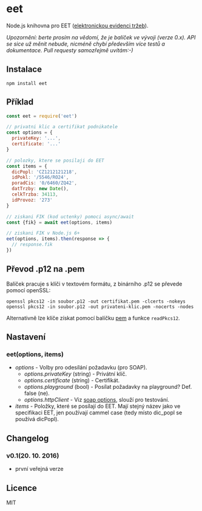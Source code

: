 # eet

Node.js knihovna pro EET ([elektronickou evidenci tržeb](http://www.etrzby.cz/cs/technicka-specifikace)).

*Upozornění: berte prosím na vědomí, že je balíček ve vývoji (verze 0.x). API se sice už měnit nebude, nicméně chybí především více testů a dokumentace. Pull requesty samozřejmě uvítám:-)*

## Instalace 

```
npm install eet
```

## Příklad

```javascript
const eet = require('eet')

// privatni klic a certifikat podnikatele
const options = {
  privateKey: '...',
  certificate: '...'
}

// polozky, ktere se posilaji do EET 
const items = {
  dicPopl: 'CZ1212121218',
  idPokl: '/5546/RO24',
  poradCis: '0/6460/ZQ42',
  datTrzby: new Date(),
  celkTrzba: 34113,
  idProvoz: '273'
}

// ziskani FIK (kod uctenky) pomoci async/await
const {fik} = await eet(options, items)

// ziskani FIK v Node.js 6+
eet(options, items).then(response => {
  // response.fik
})
```

## Převod .p12 na .pem

Balíček pracuje s klíči v textovém formátu, z binárního .p12 se převede pomocí openSSL:

```
openssl pkcs12 -in soubor.p12 -out certifikat.pem -clcerts -nokeys
openssl pkcs12 -in soubor.p12 -out privateni-klic.pem -nocerts -nodes
```

Alternativně lze klíče získat pomocí balíčku [pem](https://github.com/andris9/pem) a funkce `readPkcs12`.


## Nastavení

### eet(options, items)

* *options* - Volby pro odesílání požadavku (pro SOAP).
  * *options.privateKey* (string) - Privátní klíč.
  * *options.certificate* (string) - Certifikát.
  * *options.playground* (bool) - Posílat požadavky na playground? Def. false (ne).
  * *options.httpClient* - Viz [soap options](https://github.com/vpulim/node-soap#options), slouží pro testování.
* *items* - Položky, které se posílají do EET. Mají stejný název jako ve specifikaci EET, jen používají cammel case (tedy místo dic_popl se používá dicPopl).


## Changelog

### v0.1(20. 10. 2016)
- první veřejná verze


## Licence

MIT
